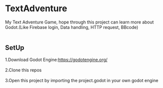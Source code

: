# TextAdventure
My Text Adventure Game, hope through this project can learn more about Godot.(Like Firebase login, Data handling, HTTP request, BBcode)
<br><br/>
## SetUp
1.Download Godot Engine:https://godotengine.org/
<br><br/>
2.Clone this repos
<br><br/>
3.Open this project by importing the project.godot in your own godot engine 
